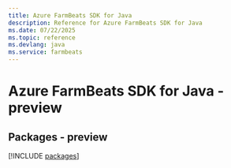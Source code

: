 ```yaml
---
title: Azure FarmBeats SDK for Java
description: Reference for Azure FarmBeats SDK for Java
ms.date: 07/22/2025
ms.topic: reference
ms.devlang: java
ms.service: farmbeats
---
```

# Azure FarmBeats SDK for Java - preview
## Packages - preview
[!INCLUDE [packages](farmbeats-index.md)]